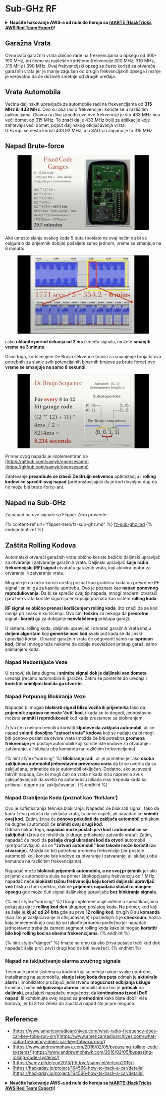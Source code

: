# Sub-GHz RF

<details>

<summary><strong>Naučite hakovanje AWS-a od nule do heroja sa</strong> <a href="https://training.hacktricks.xyz/courses/arte"><strong>htARTE (HackTricks AWS Red Team Expert)</strong></a><strong>!</strong></summary>

Drugi načini podrške HackTricks-u:

* Ako želite da vidite svoju **kompaniju reklamiranu na HackTricks-u** ili **preuzmete HackTricks u PDF formatu** Proverite [**PLANOVE ZA PRIJAVU**](https://github.com/sponsors/carlospolop)!
* Nabavite [**zvanični PEASS & HackTricks swag**](https://peass.creator-spring.com)
* Otkrijte [**Porodicu PEASS**](https://opensea.io/collection/the-peass-family), našu kolekciju ekskluzivnih [**NFT-ova**](https://opensea.io/collection/the-peass-family)
* **Pridružite se** 💬 [**Discord grupi**](https://discord.gg/hRep4RUj7f) ili [**telegram grupi**](https://t.me/peass) ili nas **pratite** na **Twitteru** 🐦 [**@carlospolopm**](https://twitter.com/hacktricks\_live)**.**
* **Podelite svoje hakovanje trikove slanjem PR-ova na** [**HackTricks**](https://github.com/carlospolop/hacktricks) i [**HackTricks Cloud**](https://github.com/carlospolop/hacktricks-cloud) github repozitorijume.

</details>

## Garažna Vrata

Otvorivači garažnih vrata obično rade na frekvencijama u opsegu od 300-190 MHz, pri čemu su najčešće korištene frekvencije 300 MHz, 310 MHz, 315 MHz i 390 MHz. Ovaj frekvencijski opseg se često koristi za otvarače garažnih vrata jer je manje zagušen od drugih frekvencijskih opsega i manje je verovatno da će doživeti smetnje od drugih uređaja.

## Vrata Automobila

Većina daljinskih upravljača za automobile radi na frekvencijama od **315 MHz ili 433 MHz**. Ovo su oba radio frekvencije i koriste se u različitim aplikacijama. Glavna razlika između ove dve frekvencije je što 433 MHz ima veći domet od 315 MHz. To znači da je 433 MHz bolji za aplikacije koje zahtevaju veći domet, poput daljinskog otključavanja vrata.\
U Evropi se često koristi 433.92 MHz, a u SAD-u i Japanu je to 315 MHz.

## **Napad Brute-force**

<figure><img src="../../.gitbook/assets/image (1081).png" alt=""><figcaption></figcaption></figure>

Ako umesto slanja svakog koda 5 puta (poslato na ovaj način da bi se osiguralo da prijemnik dobije) pošaljete samo jednom, vreme se smanjuje na 6 minuta:

<figure><img src="../../.gitbook/assets/image (616).png" alt=""><figcaption></figcaption></figure>

i ako **uklonite period čekanja od 2 ms** između signala, možete **smanjiti vreme na 3 minuta**.

Osim toga, korišćenjem De Bruijn sekvence (način za smanjenje broja bitova potrebnih za slanje svih potencijalnih binarnih brojeva za brute force) ovo **vreme se smanjuje na samo 8 sekundi**:

<figure><img src="../../.gitbook/assets/image (580).png" alt=""><figcaption></figcaption></figure>

Primer ovog napada je implementiran na [https://github.com/samyk/opensesame](https://github.com/samyk/opensesame)

Zahtevanje **preambule će izbeći De Bruijn sekvencu** optimizaciju i **rolling kodovi će sprečiti ovaj napad** (pretpostavljajući da je kod dovoljno dug da ne može biti brute-force-an).

## Napad na Sub-GHz

Za napad na ove signale sa Flipper Zero proverite:

{% content-ref url="flipper-zero/fz-sub-ghz.md" %}
[fz-sub-ghz.md](flipper-zero/fz-sub-ghz.md)
{% endcontent-ref %}

## Zaštita Rolling Kodova

Automatski otvarači garažnih vrata obično koriste bežični daljinski upravljač za otvaranje i zatvaranje garažnih vrata. Daljinski upravljač **šalje radio frekvencijski (RF) signal** otvaraču garažnih vrata, koji aktivira motor za otvaranje ili zatvaranje vrata.

Moguće je da neko koristi uređaj poznat kao grabilica koda da presretne RF signal i snimi ga za kasniju upotrebu. Ovo je poznato kao **napad ponovnog reprodukovanja**. Da bi se sprečio ovaj tip napada, mnogi moderni otvarači garažnih vrata koriste sigurniju enkripciju poznatu kao sistem **rolling koda**.

**RF signal se obično prenosi korišćenjem rolling koda**, što znači da se kod menja pri svakom korišćenju. Ovo čini **teškim** za nekoga da **presretne** signal i **koristi** ga za dobijanje **neovlašćenog** pristupa garaži.

U sistemu rolling koda, daljinski upravljač i otvarač garažnih vrata imaju **deljeni algoritam** koji **generiše novi kod** svaki put kada se daljinski upravljač koristi. Otvarač garažnih vrata će odgovoriti samo na **ispravan kod**, čineći mnogo teže nekome da dobije neovlašćen pristup garaži samo snimanjem koda.

### **Napad Nedostajuće Veze**

U osnovi, slušate dugme i **snimite signal dok je daljinski van dometa** uređaja (recimo automobila ili garaže). Zatim se pomerite do uređaja i **koristite snimljeni kod da ga otvorite**.

### Napad Potpunog Blokiranja Veze

Napadač bi mogao **blokirati signal blizu vozila ili prijemnika** tako da **prijemnik zapravo ne može 'čuti' kod**, i kada se to dogodi, jednostavno možete **snimiti i reprodukovati** kod kada prestanete sa blokiranjem.

Žrtva će u nekom trenutku koristiti **ključeve da zaključa automobil**, ali će napad **snimiti dovoljno "zatvori vrata" kodova** koji se nadaju da bi mogli biti ponovo poslati da otvore vrata (možda će biti potrebna **promena frekvencije** jer postoje automobili koji koriste iste kodove za otvaranje i zatvaranje, ali slušaju oba komanda na različitim frekvencijama).

{% hint style="warning" %}
**Blokiranje radi**, ali je primetno jer ako **osoba zaključava automobil jednostavno proverava vrata** da bi se uverila da su zaključana, primetiće da je automobil otključan. Dodatno, ako su svesni takvih napada, čak bi mogli čuti da vrata nikada nisu napravila zvuk zaključavanja ili da svetla na automobilu nikada nisu trepnula kada su pritisnuli dugme za 'zaključavanje'.
{% endhint %}

### **Napad Grabljenja Koda (poznat kao ‘RollJam’)**

Ovo je sofisticiranija tehnika blokiranja. Napadač će blokirati signal, tako da kada žrtva pokuša da zaključa vrata, to neće uspeti, ali napadač će **snimiti ovaj kod**. Zatim, žrtva će **ponovo pokušati da zaključa automobil** pritiskom na dugme i automobil će **snimiti ovaj drugi kod**.\
Odmah nakon toga, **napadač može poslati prvi kod** i **automobil će se zaključati** (žrtva će misliti da je drugo pritiskanje zatvorilo vrata). Zatim, napadač će moći da **pošalje drugi ukradeni kod da otvori** automobil (pretpostavljajući da se **"zatvori automobil" kod takođe može koristiti za otvaranje**). Možda će biti potrebna promena frekvencije (jer postoje automobili koji koriste iste kodove za otvaranje i zatvaranje, ali slušaju oba komanda na različitim frekvencijama).

Napadač može **blokirati prijemnik automobila, a ne svoj prijemnik** jer ako prijemnik automobila sluša na primer širokopojasnu frekvenciju od 1 MHz, napadač neće **blokirati tačnu frekvenciju koju koristi daljinski upravljač već** blisku u tom spektru, dok će **prijemnik napadača slušati u manjem opsegu** gde može čuti signal daljinskog upravljača **bez blokiranja signala**.

{% hint style="warning" %}
Drugi implementacije viđene u specifikacijama pokazuju da je **rolling kod deo** ukupnog poslatog koda. Na primer, kod koji se šalje je **ključ od 24 bita** gde su prva **12 rolling kod**, drugih 8 su **komanda** (kao što je zaključavanje ili otključavanje) i poslednjih 4 je **checksum**. Vozila koja implementiraju ovaj tip su takođe prirodno podložna jer napadač jednostavno treba da zameni segment rolling koda kako bi mogao **koristiti bilo koji rolling kod na obema frekvencijama**.
{% endhint %}

{% hint style="danger" %}
Imajte na umu da ako žrtva pošalje treći kod dok napadač šalje prvi, prvi i drugi kod će biti nevažeći.
{% endhint %}
### Napad na isključivanje alarma zvučnog signala

Testiranje protiv sistema sa kodom koji se menja nakon svake upotrebe, instaliranog na automobilu, **slanje istog koda dva puta** odmah je **aktiviralo alarm** i imobilizator pružajući jedinstvenu **mogućnost odbijanja usluge**. Ironično, način **isključivanja alarma** i imobilizatora bio je **pritisak** na **daljinski**, pružajući napadaču mogućnost da **kontinuirano izvodi DoS napad**. Ili kombinujte ovaj napad sa **prethodnim** kako biste dobili više kodova, jer bi žrtva želela da zaustavi napad što je pre moguće.

## Reference

* [https://www.americanradioarchives.com/what-radio-frequency-does-car-key-fobs-run-on/](https://www.americanradioarchives.com/what-radio-frequency-does-car-key-fobs-run-on/)
* [https://www.andrewmohawk.com/2016/02/05/bypassing-rolling-code-systems/](https://www.andrewmohawk.com/2016/02/05/bypassing-rolling-code-systems/)
* [https://samy.pl/defcon2015/](https://samy.pl/defcon2015/)
* [https://hackaday.io/project/164566-how-to-hack-a-car/details](https://hackaday.io/project/164566-how-to-hack-a-car/details)

<details>

<summary><strong>Naučite hakovanje AWS-a od nule do heroja sa</strong> <a href="https://training.hacktricks.xyz/courses/arte"><strong>htARTE (HackTricks AWS Red Team Expert)</strong></a><strong>!</strong></summary>

Drugi načini podrške HackTricks-u:

* Ako želite da vidite svoju **kompaniju reklamiranu na HackTricks-u** ili da **preuzmete HackTricks u PDF formatu** proverite [**PLANOVE ZA PRETPLATU**](https://github.com/sponsors/carlospolop)!
* Nabavite [**zvanični PEASS & HackTricks swag**](https://peass.creator-spring.com)
* Otkrijte [**The PEASS Family**](https://opensea.io/collection/the-peass-family), našu kolekciju ekskluzivnih [**NFT-ova**](https://opensea.io/collection/the-peass-family)
* **Pridružite se** 💬 [**Discord grupi**](https://discord.gg/hRep4RUj7f) ili **telegram grupi** ili nas **pratite** na **Twitter-u** 🐦 [**@carlospolopm**](https://twitter.com/hacktricks\_live)**.**
* **Podelite svoje hakovanje trikove slanjem PR-ova na** [**HackTricks**](https://github.com/carlospolop/hacktricks) i [**HackTricks Cloud**](https://github.com/carlospolop/hacktricks-cloud) github repozitorijume.

</details>
